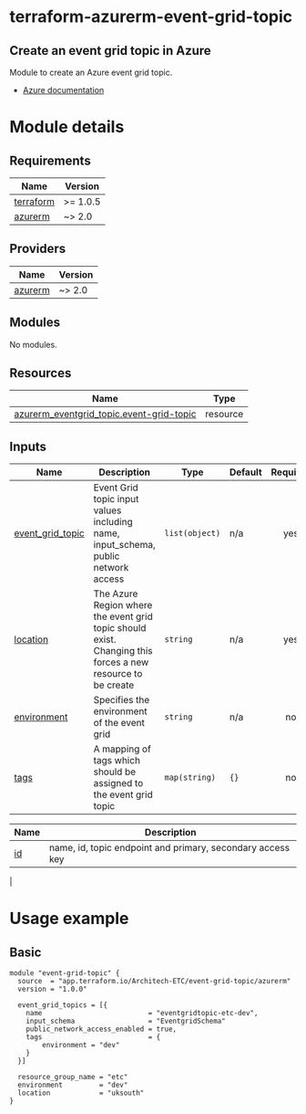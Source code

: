 # terraform-azurerm-event-grid-topic

## Create an event grid topic in Azure

Module to create an Azure event grid topic.

- [Azure documentation](https://docs.microsoft.com/en-us/azure/event-grid)

# Module details

## Requirements

| Name | Version |
|------|---------|
| <a name="requirement_terraform"></a> [terraform](#requirement\_terraform) | >= 1.0.5  |
| <a name="requirement_azurerm"></a> [azurerm](#requirement\_azurerm) | ~> 2.0 |

## Providers

| Name | Version |
|------|---------|
| <a name="provider_azurerm"></a> [azurerm](#provider\_azurerm) | ~> 2.0 |

## Modules

No modules.

## Resources

| Name | Type |
|------|------|
| [azurerm_eventgrid_topic.event-grid-topic](https://registry.terraform.io/providers/hashicorp/azurerm/latest/docs/resources/eventgrid_topic)| resource |


## Inputs

| Name | Description | Type | Default | Required |
|------|-------------|------|---------|:--------:|
| <a name="input_event_grid_topic"></a> [event\_grid\_topic](#input\_event\_grid\_topic) | Event Grid topic input values including name, input_schema, public network access | `list(object)` | n/a | yes |
| <a name="input_location"></a> [location](#input\_location) | The Azure Region where the event grid topic should exist. Changing this forces a new resource to be create | `string` | n/a | yes |
| <a name="input_environment"></a> [environment](#input\_environment) | Specifies the environment of the event grid | `string` | n/a | no |
| <a name="input_tags"></a> [tags](#input\_tags) | A mapping of tags which should be assigned to the event grid topic | `map(string)` | `{}` | no |

| Name | Description |
|------|-------------|
| <a name="output_event_grid_topics"></a> [id](#output\_event\_grid\_topics) | name, id, topic endpoint and primary, secondary access key |
|

# Usage example 

## Basic 
```
module "event-grid-topic" {
  source  = "app.terraform.io/Architech-ETC/event-grid-topic/azurerm"
  version = "1.0.0"
  
  event_grid_topics = [{
    name                          = "eventgridtopic-etc-dev",
    input_schema                  = "EventgridSchema"
    public_network_access_enabled = true,
    tags                          = {
        environment = "dev"
    }
  }]

  resource_group_name = "etc"
  environment         = "dev"
  location            = "uksouth"
}
```